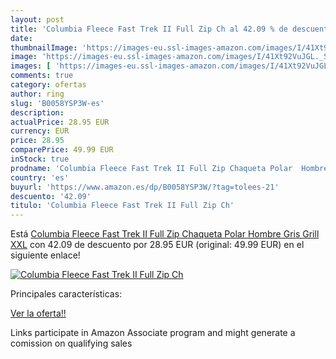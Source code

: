 ```yaml
---
layout: post
title: 'Columbia Fleece Fast Trek II Full Zip Ch al 42.09 % de descuento'
date: 
thumbnailImage: 'https://images-eu.ssl-images-amazon.com/images/I/41Xt92VuJGL._SL200_.jpg'
image: 'https://images-eu.ssl-images-amazon.com/images/I/41Xt92VuJGL._SL200_.jpg'
images: [ 'https://images-eu.ssl-images-amazon.com/images/I/41Xt92VuJGL._SL200_.jpg' ]
comments: true
category: ofertas
author: ring
slug: 'B0058YSP3W-es'
description:
actualPrice: 28.95 EUR
currency: EUR
price: 28.95
comparePrice: 49.99 EUR
inStock: true
prodname: 'Columbia Fleece Fast Trek II Full Zip Chaqueta Polar  Hombre  Gris  Grill   XXL'
country: 'es'
buyurl: 'https://www.amazon.es/dp/B0058YSP3W/?tag=tolees-21'
descuento: '42.09'
titulo: 'Columbia Fleece Fast Trek II Full Zip Ch'
---
```


Está [Columbia Fleece Fast Trek II Full Zip Chaqueta Polar  Hombre  Gris  Grill   XXL](https://www.amazon.es/dp/B0058YSP3W/?tag=tolees-21) con 42.09 de descuento por 28.95 EUR (original: 49.99 EUR) en el siguiente enlace!

[![Columbia Fleece Fast Trek II Full Zip Ch](https://images-eu.ssl-images-amazon.com/images/I/41Xt92VuJGL._SL200_.jpg)](https://www.amazon.es/dp/B0058YSP3W/?tag=tolees-21)

Principales características:


[Ver la oferta!!](https://www.amazon.es/dp/B0058YSP3W/?tag=tolees-21)

Links participate in Amazon Associate program and might generate a comission on qualifying sales


